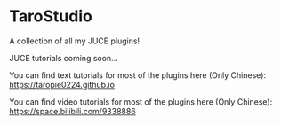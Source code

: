 # TaroStudio

A collection of all my JUCE plugins!

JUCE tutorials coming soon...

You can find text tutorials for most of the plugins here (Only Chinese): https://taropie0224.github.io

You can find video tutorials for most of the plugins here (Only Chinese): https://space.bilibili.com/9338886
